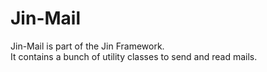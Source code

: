 # Jin-Mail

Jin-Mail is part of the Jin Framework.  
It contains a bunch of utility classes to send and read mails.